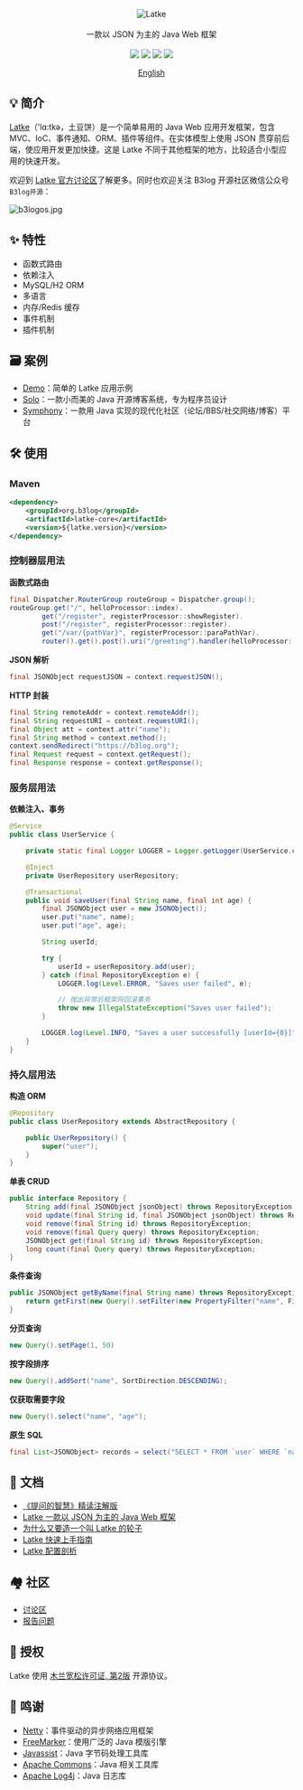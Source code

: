 <p align = "center">
<img alt="Latke" src="https://b3log.org/images/brand/latke-128.png">
<br><br>
一款以 JSON 为主的 Java Web 框架
<br><br>
<a title="Build Status" target="_blank" href="https://github.com/88250/latke/actions/workflows/ci.yml"><img src="https://img.shields.io/github/actions/workflow/status/88250/latke/ci.yml?style=flat-square"></a>
<a title="MulanPSL2" target="_blank" href="https://license.coscl.org.cn/MulanPSL2"><img src="http://img.shields.io/badge/license-MulanPSL2-orange.svg?style=flat-square"></a>
<a title="Maven Central" target="_blank" href="https://repo1.maven.org/maven2/org/b3log/latke-parent"><img src="https://img.shields.io/maven-central/v/org.b3log/latke-parent?style=flat-square&color=blueviolet"></a>
<a title="Hits" target="_blank" href="https://github.com/88250/hits"><img src="https://hits.b3log.org/88250/latke.svg"></a>
</p>

<p align="center">
<a href="https://github.com/88250/latke/blob/master/README_en_US.md">English</a>
</p>

## 💡 简介

[Latke](https://github.com/88250/latke)（'lɑ:tkə，土豆饼）是一个简单易用的 Java Web 应用开发框架，包含 MVC、IoC、事件通知、ORM、插件等组件。在实体模型上使用 JSON 贯穿前后端，使应用开发更加快捷。这是 Latke 不同于其他框架的地方，比较适合小型应用的快速开发。

欢迎到 [Latke 官方讨论区](https://ld246.com/tag/latke)了解更多。同时也欢迎关注 B3log 开源社区微信公众号 `B3log开源`：

![b3logos.jpg](https://b3logfile.com/file/2020/08/b3logos-032af045.jpg)

## ✨ 特性

* 函数式路由
* 依赖注入
* MySQL/H2 ORM
* 多语言
* 内存/Redis 缓存
* 事件机制
* 插件机制

## 🗃 案例

* [Demo](https://github.com/88250/latke-demo)：简单的 Latke 应用示例
* [Solo](https://github.com/88250/solo)：一款小而美的 Java 开源博客系统，专为程序员设计
* [Symphony](https://github.com/88250/symphony)：一款用 Java 实现的现代化社区（论坛/BBS/社交网络/博客）平台

## 🛠️ 使用

### Maven

```xml
<dependency>
    <groupId>org.b3log</groupId>
    <artifactId>latke-core</artifactId>
    <version>${latke.version}</version>
</dependency>
```

### 控制器层用法

**函数式路由**

```java
final Dispatcher.RouterGroup routeGroup = Dispatcher.group();
routeGroup.get("/", helloProcessor::index).
        get("/register", registerProcessor::showRegister).
        post("/register", registerProcessor::register).
        get("/var/{pathVar}", registerProcessor::paraPathVar).
        router().get().post().uri("/greeting").handler(helloProcessor::greeting);
```

**JSON 解析**

```java
final JSONObject requestJSON = context.requestJSON();
```

**HTTP 封装**

```java
final String remoteAddr = context.remoteAddr();
final String requestURI = context.requestURI();
final Object att = context.attr("name");
final String method = context.method();
context.sendRedirect("https://b3log.org");
final Request request = context.getRequest();
final Response response = context.getResponse();
```

### 服务层用法

**依赖注入、事务**

```java
@Service
public class UserService {

    private static final Logger LOGGER = Logger.getLogger(UserService.class);

    @Inject
    private UserRepository userRepository;

    @Transactional
    public void saveUser(final String name, final int age) {
        final JSONObject user = new JSONObject();
        user.put("name", name);
        user.put("age", age);

        String userId;

        try {
            userId = userRepository.add(user);
        } catch (final RepositoryException e) {
            LOGGER.log(Level.ERROR, "Saves user failed", e);

            // 抛出异常后框架将回滚事务
            throw new IllegalStateException("Saves user failed");
        }

        LOGGER.log(Level.INFO, "Saves a user successfully [userId={0}]", userId);
    }
}
```

### 持久层用法

**构造 ORM**

```java
@Repository
public class UserRepository extends AbstractRepository {

    public UserRepository() {
        super("user");
    }
}
```

**单表 CRUD**

```java
public interface Repository {
    String add(final JSONObject jsonObject) throws RepositoryException;
    void update(final String id, final JSONObject jsonObject) throws RepositoryException;
    void remove(final String id) throws RepositoryException;
    void remove(final Query query) throws RepositoryException;
    JSONObject get(final String id) throws RepositoryException;
    long count(final Query query) throws RepositoryException;
}
```

**条件查询**

```java
public JSONObject getByName(final String name) throws RepositoryException {
    return getFirst(new Query().setFilter(new PropertyFilter("name", FilterOperator.EQUAL, name)));
}
```

**分页查询**

```java
new Query().setPage(1, 50)
```

**按字段排序**

```java
new Query().addSort("name", SortDirection.DESCENDING);
```

**仅获取需要字段**

```java
new Query().select("name", "age");
```

**原生 SQL**

```java
final List<JSONObject> records = select("SELECT * FROM `user` WHERE `name` = ?", name);
```

## 📜 文档

* [《提问的智慧》精读注解版](https://ld246.com/article/1536377163156)
* [Latke 一款以 JSON 为主的 Java Web 框架](https://ld246.com/article/1574210028252)
* [为什么又要造一个叫 Latke 的轮子](https://ld246.com/article/1403847528022)
* [Latke 快速上手指南](https://ld246.com/article/1466870492857)
* [Latke 配置剖析](https://ld246.com/article/1474087427032)

## 🏘️ 社区

* [讨论区](https://ld246.com/tag/latke)
* [报告问题](https://github.com/88250/latke/issues/new/choose)

## 📄 授权

Latke 使用 [木兰宽松许可证, 第2版](http://license.coscl.org.cn/MulanPSL2) 开源协议。

## 🙏 鸣谢

* [Netty](https://github.com/netty/netty)：事件驱动的异步网络应用框架
* [FreeMarker](https://github.com/apache/freemarker)：使用广泛的 Java 模版引擎
* [Javassist](https://github.com/jboss-javassist/javassist)：Java 字节码处理工具库
* [Apache Commons](http://commons.apache.org)：Java 相关工具库
* [Apache Log4j](https://logging.apache.org/log4j/2.x)：Java 日志库
